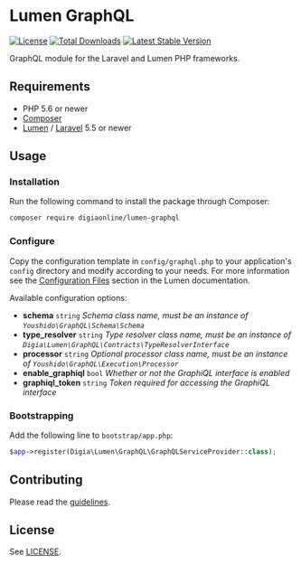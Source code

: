 # Lumen GraphQL

[![License](https://img.shields.io/badge/license-MIT-blue.svg)](https://raw.githubusercontent.com/digiaonline/lumen-graphql/master/LICENSE)
[![Total Downloads](https://poser.pugx.org/digiaonline/lumen-graphql/downloads)](https://packagist.org/packages/digiaonline/lumen-graphql)
[![Latest Stable Version](https://poser.pugx.org/digiaonline/lumen-graphql/v/stable)](https://packagist.org/packages/digiaonline/lumen-graphql)

GraphQL module for the Laravel and Lumen PHP frameworks.

## Requirements

- PHP 5.6 or newer
- [Composer](http://getcomposer.org)
- [Lumen](https://lumen.laravel.com/) / [Laravel](https://laravel.com) 5.5 or newer

## Usage

### Installation

Run the following command to install the package through Composer:

```sh
composer require digiaonline/lumen-graphql
```

### Configure

Copy the configuration template in `config/graphql.php` to your application's `config` directory and modify according to your needs.
For more information see the [Configuration Files](http://lumen.laravel.com/docs/configuration#configuration-files) section in the Lumen documentation.

Available configuration options:

- **schema** `string` *Schema class name, must be an instance of `Youshido\GraphQL\Schema\Schema`*
- **type_resolver** `string` *Type resolver class name, must be an instance of `Digia\Lumen\GraphQL\Contracts\TypeResolverInterface`*
- **processor** `string` *Optional processor class name, must be an instance of `Youshido\GraphQL\Execution\Processor`*
- **enable_graphiql** `bool` *Whether or not the GraphiQL interface is enabled*
- **graphiql_token** `string` *Token required for accessing the GraphiQL interface*

### Bootstrapping

Add the following line to ```bootstrap/app.php```:

```php
$app->register(Digia\Lumen\GraphQL\GraphQLServiceProvider::class);
```

## Contributing

Please read the [guidelines](.github/CONTRIBUTING.md).

## License

See [LICENSE](LICENSE).
